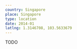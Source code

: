 ```yaml
---
country: Singapore
place: Singapore
type: location
date: 2014-01
latlng: 1.3146708, 103.5633679
---
```


TODO
